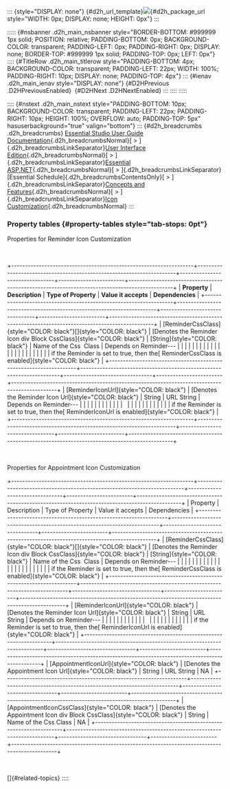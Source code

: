 ::: {style="DISPLAY: none"}
[](ms-xhelp:///?Id=d2h_url_template){#d2h_url_template}![](!package_url!){#d2h_package_url style="WIDTH: 0px; DISPLAY: none; HEIGHT: 0px"}
:::

::::: {#nsbanner .d2h_main_nsbanner style="BORDER-BOTTOM: #999999 1px solid; POSITION: relative; PADDING-BOTTOM: 0px; BACKGROUND-COLOR: transparent; PADDING-LEFT: 0px; PADDING-RIGHT: 0px; DISPLAY: none; BORDER-TOP: #999999 1px solid; PADDING-TOP: 0px; LEFT: 0px"}
:::: {#TitleRow .d2h_main_titlerow style="PADDING-BOTTOM: 4px; BACKGROUND-COLOR: transparent; PADDING-LEFT: 22px; WIDTH: 100%; PADDING-RIGHT: 10px; DISPLAY: none; PADDING-TOP: 4px"}
::: {#ienav .d2h_main_ienav style="DISPLAY: none"}
[](ms-xhelp:///?Id=1557ca34-ca4d-4231-b093-c1acab617a6a){#D2HPrevious .D2HPreviousEnabled}  [](ms-xhelp:///?Id=142eb1a4-9735-4616-93c6-ce5123768953){#D2HNext .D2HNextEnabled}
:::
::::
:::::

:::: {#nstext .d2h_main_nstext style="PADDING-BOTTOM: 10px; BACKGROUND-COLOR: transparent; PADDING-LEFT: 22px; PADDING-RIGHT: 10px; HEIGHT: 100%; OVERFLOW: auto; PADDING-TOP: 5px" hasuserbackground="true" valign="bottom"}
::: {#d2h_breadcrumbs .d2h_breadcrumbs}
[Essential Studio User Guide Documentation](ms-xhelp:///?Id=12457748-09e3-4d74-a240-8e049cedf030){.d2h_breadcrumbsNormal}[ \> ]{.d2h_breadcrumbsLinkSeparator}[User Interface Edition](ms-xhelp:///?Id=c29296b7-531c-413b-a0ec-488ca1f7f669){.d2h_breadcrumbsNormal}[ \> ]{.d2h_breadcrumbsLinkSeparator}[Essential ASP.NET](ms-xhelp:///?Id=25c35330-c127-4dad-9a92-ed79dc7261a6){.d2h_breadcrumbsNormal}[ \> ]{.d2h_breadcrumbsLinkSeparator}[Essential Schedule]{.d2h_breadcrumbsContentsOnly}[ \> ]{.d2h_breadcrumbsLinkSeparator}[Concepts and Features](ms-xhelp:///?Id=64869483-f57f-4838-b322-b1a3d1ce8e40){.d2h_breadcrumbsNormal}[ \> ]{.d2h_breadcrumbsLinkSeparator}[Icon Customization](ms-xhelp:///?Id=1557ca34-ca4d-4231-b093-c1acab617a6a){.d2h_breadcrumbsNormal}
:::

### Property tables {#property-tables style="tab-stops: 0pt"}

Properties for Reminder Icon Customization

 

+------------------------------------------------------------------+----------------------------------------------------------------------+--------------------------------+------------------------+----------------------------------------------------------------------------------------------+
| **Property**                                                     | **Description**                                                      | **Type of Property**           | **Value it accepts**   | **Dependencies**                                                                             |
+------------------------------------------------------------------+----------------------------------------------------------------------+--------------------------------+------------------------+----------------------------------------------------------------------------------------------+
| [ReminderCssClass]{style="COLOR: black"}[]{style="COLOR: black"} | [Denotes the Reminder Icon div Block CssClass]{style="COLOR: black"} | [String]{style="COLOR: black"} | Name of the Css  Class | Depends on Reminder---                                                                       |
|                                                                  |                                                                      |                                |                        |                                                                                              |
|                                                                  |                                                                      |                                |                        |                                                                                              |
|                                                                  |                                                                      |                                |                        |                                                                                              |
|                                                                  |                                                                      |                                |                        | if the Reminder is set to true, then the[ ReminderCssClass is enabled]{style="COLOR: black"} |
+------------------------------------------------------------------+----------------------------------------------------------------------+--------------------------------+------------------------+----------------------------------------------------------------------------------------------+
| [ReminderIconUrl]{style="COLOR: black"}                          | [Denotes the Reminder Icon Url]{style="COLOR: black"}                | String                         | URL String             | Depends on Reminder---                                                                       |
|                                                                  |                                                                      |                                |                        |                                                                                              |
|                                                                  |                                                                      |                                |                        |                                                                                              |
|                                                                  |                                                                      |                                |                        |                                                                                              |
|                                                                  |                                                                      |                                |                        | if the Reminder is set to true, then the[ ReminderIconUrl is enabled]{style="COLOR: black"}  |
+------------------------------------------------------------------+----------------------------------------------------------------------+--------------------------------+------------------------+----------------------------------------------------------------------------------------------+

 

Properties for Appointment Icon Customization

+------------------------------------------------------------------+-------------------------------------------------------------------------+--------------------------------+------------------------+----------------------------------------------------------------------------------------------+
| Property                                                         | Description                                                             | Type of Property               | Value it accepts       | Dependencies                                                                                 |
+------------------------------------------------------------------+-------------------------------------------------------------------------+--------------------------------+------------------------+----------------------------------------------------------------------------------------------+
| [ReminderCssClass]{style="COLOR: black"}[]{style="COLOR: black"} | [Denotes the Reminder Icon div Block CssClass]{style="COLOR: black"}    | [String]{style="COLOR: black"} | Name of the Css  Class | Depends on Reminder---                                                                       |
|                                                                  |                                                                         |                                |                        |                                                                                              |
|                                                                  |                                                                         |                                |                        |                                                                                              |
|                                                                  |                                                                         |                                |                        |                                                                                              |
|                                                                  |                                                                         |                                |                        | if the Reminder is set to true, then the[ ReminderCssClass is enabled]{style="COLOR: black"} |
+------------------------------------------------------------------+-------------------------------------------------------------------------+--------------------------------+------------------------+----------------------------------------------------------------------------------------------+
| [ReminderIconUrl]{style="COLOR: black"}                          | [Denotes the Reminder Icon Url]{style="COLOR: black"}                   | String                         | URL String             | Depends on Reminder---                                                                       |
|                                                                  |                                                                         |                                |                        |                                                                                              |
|                                                                  |                                                                         |                                |                        |                                                                                              |
|                                                                  |                                                                         |                                |                        |                                                                                              |
|                                                                  |                                                                         |                                |                        | if the Reminder is set to true, then the[ ReminderIconUrl is enabled]{style="COLOR: black"}  |
+------------------------------------------------------------------+-------------------------------------------------------------------------+--------------------------------+------------------------+----------------------------------------------------------------------------------------------+
| [AppointmentIconUrl]{style="COLOR: black"}                       | [Denotes the Appointment Icon Url]{style="COLOR: black"}                | String                         | URL String             | NA                                                                                           |
+------------------------------------------------------------------+-------------------------------------------------------------------------+--------------------------------+------------------------+----------------------------------------------------------------------------------------------+
| [AppointmentIconCssClass]{style="COLOR: black"}                  | [Denotes the Appointment Icon div Block CssClass]{style="COLOR: black"} | String                         | Name of the Css Class  | NA                                                                                           |
+------------------------------------------------------------------+-------------------------------------------------------------------------+--------------------------------+------------------------+----------------------------------------------------------------------------------------------+

 

[]{#related-topics}
::::

